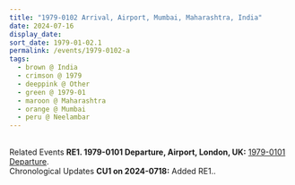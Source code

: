 ```yaml
---
title: "1979-0102 Arrival, Airport, Mumbai, Maharashtra, India"
date: 2024-07-16
display_date: 
sort_date: 1979-01-02.1
permalink: /events/1979-0102-a
tags:
  - brown @ India
  - crimson @ 1979
  - deeppink @ Other
  - green @ 1979-01
  - maroon @ Maharashtra
  - orange @ Mumbai
  - peru @ Neelambar
---
```


<br>

<wave-list>
  <list-title color="DarkSeaGreen" width="75"> Related Events</list-title>
  <list-item color="BlanchedAlmond"  width="280"><b>RE1. 1979-0101 Departure, Airport, London, UK:</b> <a href="https://seven-teams.github.io/events/1979-0101-b">1979-0101 Departure</a>.</list-item>  
</wave-list>

<br>

<wave-list>
  <list-title color="DarkSeaGreen" width="110">Chronological Updates</list-title>
  <list-item color="BlanchedAlmond" width="280"><b>CU1 on 2024-0718:</b> Added RE1.</font></a>.</list-item>
</wave-list>